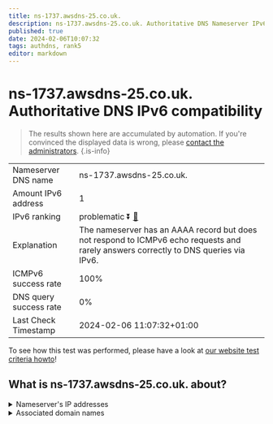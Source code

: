 ```yaml
---
title: ns-1737.awsdns-25.co.uk.
description: ns-1737.awsdns-25.co.uk. Authoritative DNS Nameserver IPv6 compatibility
published: true
date: 2024-02-06T10:07:32
tags: authdns, rank5
editor: markdown
---
```


# ns-1737.awsdns-25.co.uk. Authoritative DNS IPv6 compatibility

> The results shown here are accumulated by automation. If you're convinced the displayed data is wrong, please [contact the administrators](/howto/chat). 
{.is-info}




|   |   |
| - | - |
| Nameserver DNS name | ns-1737.awsdns-25.co.uk.
| Amount IPv6 address | 1
| IPv6 ranking | problematic :arrow_double_down: [🔗](/howto/ranking) |
| Explanation | The nameserver has an AAAA record but does not respond to ICMPv6 echo requests and rarely answers correctly to DNS queries via IPv6. |
| ICMPv6 success rate | 100%|
| DNS query success rate | 0% |
| Last Check Timestamp | 2024-02-06 11:07:32+01:00 |

To see how this test was performed, please have a look at [our website test criteria howto](/howto/testcriteria/authdns)!


## What is ns-1737.awsdns-25.co.uk. about?




<details>
<summary>Nameserver's IP addresses</summary>

2600:9000:5306:c900::1

</details>



<details>
<summary>Associated domain names</summary>

www.elastic.co

</details>
